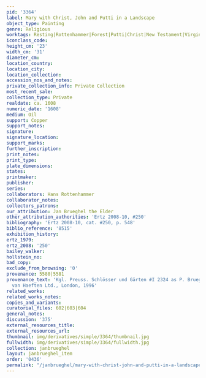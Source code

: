 ```yaml
---
pid: '3364'
label: Mary with Christ, John and Putti in a Landscape
object_type: Painting
genre: Religious
worktags: Resting|Rottenhammer|Forest|Putti|Christ|New Testament|Virgin Mary
iconclass_code:
height_cm: '23'
width_cm: '31'
diameter_cm:
location_country:
location_city:
location_collection:
accession_nos_and_notes:
private_collection_info: Private Collection
most_recent_sale:
collection_type: Private
realdate: ca. 1608
numeric_date: '1608'
medium: Oil
support: Copper
support_notes:
signature:
signature_location:
support_marks:
further_inscription:
print_notes:
print_type:
plate_dimensions:
states:
printmaker:
publisher:
series:
collaborators: Hans Rottenhammer
collaborator_notes:
collectors_patrons:
our_attribution: Jan Brueghel the Elder
other_attribution_authorities: 'Ertz 2008-10, #250'
bibliography: 'Ertz 2008-10, cat. #250, p. 548'
biblio_reference: '8515'
exhibition_history:
ertz_1979:
ertz_2008: '250'
bailey_walker:
hollstein_no:
bad_copy:
exclude_from_browsing: '0'
provenance: 5580|5581
provenance_text: 'Kgl. Preuss. Schlösser und Gärten #I 2324 as P. Brueghel|Johnny
  van Haeften Ltd., London, 1996'
related_works:
related_works_notes:
copies_and_variants:
curatorial_files: 602|603|604
general_notes:
discussion: '375'
external_resources_title:
external_resources_url:
thumbnail: img/derivatives/simple/3364/thumbnail.jpg
fullwidth: img/derivatives/simple/3364/fullwidth.jpg
collection: janbrueghel
layout: janbrueghel_item
order: '0436'
permalink: "/janbrueghel/mary-with-christ-john-and-putti-in-a-landscape"
---
```

